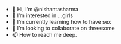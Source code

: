 - 👋 Hi, I’m @nishantasharma
- 👀 I’m interested in ...girls
- 🌱 I’m currently learning how to have sex
- 💞️ I’m looking to collaborate on threesome
- 📫 How to reach me deep.

<!---
nishantasharma/nishantasharma is a ✨ special ✨ repository because its `README.md` (this file) appears on your GitHub profile.
You can click the Preview link to take a look at your changes.
--->
